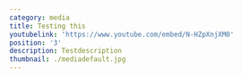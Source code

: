 ```yaml
---
category: media
title: Testing this
youtubelink: 'https://www.youtube.com/embed/N-HZpXnjXM0'
position: '3'
description: Testdescription
thumbnail: ./mediadefault.jpg
---
```


